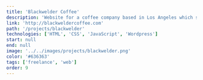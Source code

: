 ```yaml
---
title: 'Blackwelder Coffee'
description: 'Website for a coffee company based in Los Angeles which sells its blends internationally.'
link: 'http://blackweldercoffee.com'
path: '/projects/blackwelder'
technologies: ['HTML', 'CSS', 'JavaScript', 'Wordpress']
start: null
end: null
image: '../../images/projects/blackwelder.png'
color: '#636363'
tags: ['freelance', 'web']
order: 9
---
```

